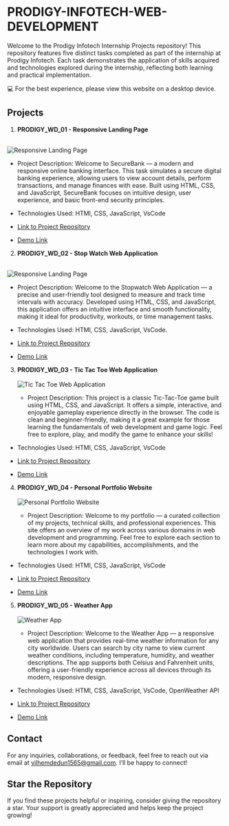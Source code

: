 # PRODIGY-INFOTECH-WEB-DEVELOPMENT

Welcome to the Prodigy Infotech Internship Projects repository!
This repository features five distinct tasks completed as part of the internship at Prodigy Infotech. Each task demonstrates the application of skills acquired and technologies explored during the internship, reflecting both learning and practical implementation.  

💻 For the best experience, please view this website on a desktop device.

## Projects

1. **PRODIGY_WD_01 - Responsive Landing Page**
</br></br>
<img alt="Responsive Landing Page" src="https://vilhem-2004.github.io/PRODIGY-WEB-DEVELOPMENT/SecureBank.jpg" />

- Project Description:
Welcome to SecureBank — a modern and responsive online banking interface. This task simulates a secure digital banking experience, allowing users to view account details, perform transactions, and manage finances with ease. Built using HTML, CSS, and JavaScript, SecureBank focuses on intuitive design, user experience, and basic front-end security principles.

- Technologies Used: HTMl, CSS, JavaScript, VsCode

- [Link to Project Repository](https://github.com/VILHEM-2004/PRODIGY-WEB-DEVELOPMENT/tree/main/PRODIGY_WD_01)

- [Demo Link](https://vilhem-2004.github.io/PRODIGY-WEB-DEVELOPMENT/PRODIGY_WD_01/)
  
2. **PRODIGY_WD_02 - Stop Watch Web Application**
   </br></br>
<img alt="Responsive Landing Page" src="https://vilhem-2004.github.io/PRODIGY-WEB-DEVELOPMENT/Stopwatch.jpg" />

- Project Description:
Welcome to the Stopwatch Web Application — a precise and user-friendly tool designed to measure and track time intervals with accuracy. Developed using HTML, CSS, and JavaScript, this application offers an intuitive interface and smooth functionality, making it ideal for productivity, workouts, or time management tasks.

- Technologies Used: HTMl, CSS, JavaScript, VsCode.

- [Link to Project Repository](https://github.com/VILHEM-2004/PRODIGY-WEB-DEVELOPMENT/tree/main/PRODIGY_WD_02)

- [Demo Link](https://vilhem-2004.github.io/PRODIGY-WEB-DEVELOPMENT/PRODIGY_WD_02/)

3. **PRODIGY_WD_03 - Tic Tac Toe Web Application**
  </br></br>
   <img alt="Tic Tac Toe Web Application" src="https://vilhem-2004.github.io/PRODIGY-WEB-DEVELOPMENT/Tic Tac Toe.jpg" />

   - Project Description:
This project is a classic Tic-Tac-Toe game built using HTML, CSS, and JavaScript. It offers a simple, interactive, and enjoyable gameplay experience directly in the browser. The code is clean and beginner-friendly, making it a great example for those learning the fundamentals of web development and game logic. Feel free to explore, play, and modify the game to enhance your skills!

- Technologies Used:  HTMl, CSS, JavaScript, VsCode

- [Link to Project Repository](https://github.com/VILHEM-2004/PRODIGY-WEB-DEVELOPMENT/tree/main/PRODIGY_WD_03)

- [Demo Link](https://vilhem-2004.github.io/PRODIGY-WEB-DEVELOPMENT/PRODIGY_WD_03/)
  
4. **PRODIGY_WD_04 - Personal Portfolio Website**
   </br></br>
    <img alt="Personal Portfolio Website" src="https://vilhem-2004.github.io/PRODIGY-WEB-DEVELOPMENT/Portfolie.jpg" />

    - Project Description:
Welcome to my portfolio — a curated collection of my projects, technical skills, and professional experiences. This site offers an overview of my work across various domains in web development and programming. Feel free to explore each section to learn more about my capabilities, accomplishments, and the technologies I work with.

- Technologies Used:  HTMl, CSS, JavaScript, VsCode
  
- [Link to Project Repository](https://github.com/VILHEM-2004/PRODIGY-WEB-DEVELOPMENT/tree/main/PRODIGY_WD_04)

- [Demo Link](https://vilhem-2004.github.io/PRODIGY-WEB-DEVELOPMENT/PRODIGY_WD_04/)

5. **PRODIGY_WD_05 - Weather App**
    </br></br>
   <img alt="Weather App" src="https://vilhem-2004.github.io/PRODIGY-WEB-DEVELOPMENT/Weather Pro.jpg" />

    - Project Description:
Welcome to the Weather App — a responsive web application that provides real-time weather information for any city worldwide. Users can search by city name to view current weather conditions, including temperature, humidity, and weather descriptions. The app supports both Celsius and Fahrenheit units, offering a user-friendly experience across all devices through its modern, responsive design.

- Technologies Used:  HTMl, CSS, JavaScript, VsCode, OpenWeather API
  
- [Link to Project Repository](https://github.com/VILHEM-2004/PRODIGY-WEB-DEVELOPMENT/tree/main/PRODIGY_WD_05)

- [Demo Link](https://vilhem-2004.github.io/PRODIGY-WEB-DEVELOPMENT/PRODIGY_WD_05/)

## Contact

For any inquiries, collaborations, or feedback, feel free to reach out via email at vilhemdedun1565@gmail.com. I’ll be happy to connect!

## Star the Repository

If you find these projects helpful or inspiring, consider giving the repository a star. Your support is greatly appreciated and helps keep the project growing!
